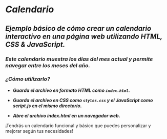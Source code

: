 # _Calendario_

## **_Ejemplo básico de cómo crear un calendario interactivo en una página web utilizando HTML, CSS & JavaScript._**

### **_Este calendario muestra los días del mes actual y permite navegar entre los meses del año._**

### **_¿Cómo utilizarlo?_**

- **_Guarda el archivo en formato HTML como ```index.html```._**
  
- **_Guarda el archivo en CSS como ```styles.css``` y el JavaScript como script.js en el mismo directorio._**
  
- **_Abre el archivo index.html en un navegador web._**
  
¡Tendrás un calendario funcional y básico que puedes personalizar y mejorar según tus necesidades!
